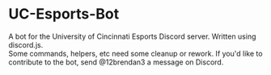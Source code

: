 # UC-Esports-Bot
A bot for the University of Cincinnati Esports Discord server.  Written using discord.js.  
Some commands, helpers, etc need some cleanup or rework.
If you'd like to contribute to the bot, send @12brendan3 a message on Discord.

